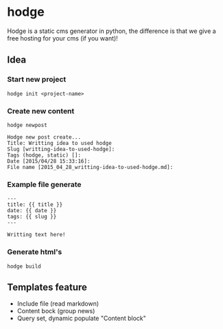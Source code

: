 # hodge

Hodge is a static cms generator in python, the difference is that we give a free hosting for your cms (if you want)!


## Idea

### Start new project

    hodge init <project-name>


### Create new content

    hodge newpost

    Hodge new post create...
    Title: Writting idea to used hodge
    Slug [writting-idea-to-used-hodge]:
    Tags (hodge, static) []:
    Date [2015/04/28 15:33:16]:
    File name [2015_04_28_writting-idea-to-used-hodge.md]:


### Example file generate

    ---
    title: {{ title }}
    date: {{ date }}
    tags: {{ slug }}
    ---

    Writting text here!


### Generate html's

    hodge build


## Templates feature

- Include file (read markdown)
- Content bock (group news)
- Query set, dynamic populate "Content block"
